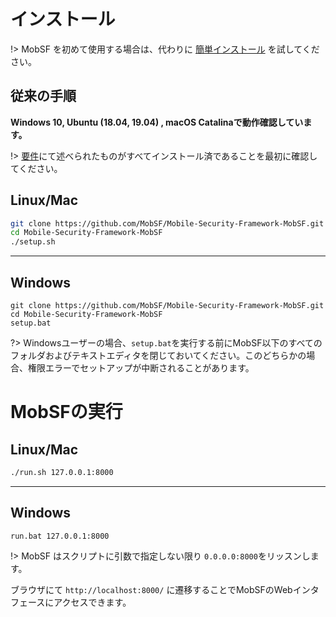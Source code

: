 
# <g1>インストール</g1>

!> MobSF を初めて使用する場合は、代わりに [簡単インストール](/ja-jp/mobsf_docker.md) を試してください。


## 従来の手順


**Windows 10, Ubuntu (18.04, 19.04) , macOS Catalinaで動作確認しています。**

!> [要件](/ja-jp/requirements.md)にて述べられたものがすべてインストール済であることを最初に確認してください。


## Linux/Mac
```bash
git clone https://github.com/MobSF/Mobile-Security-Framework-MobSF.git
cd Mobile-Security-Framework-MobSF
./setup.sh
```
***

## Windows
```batch
git clone https://github.com/MobSF/Mobile-Security-Framework-MobSF.git
cd Mobile-Security-Framework-MobSF
setup.bat
```

?> Windowsユーザーの場合、`setup.bat`を実行する前にMobSF以下のすべてのフォルダおよびテキストエディタを閉じておいてください。このどちらかの場合、権限エラーでセットアップが中断されることがあります。


# <g1>MobSFの実行</g1>

## Linux/Mac
```bash
./run.sh 127.0.0.1:8000
```

***

## Windows

```batch
run.bat 127.0.0.1:8000
```

!> MobSF はスクリプトに引数で指定しない限り `0.0.0.0:8000`をリッスンします。

ブラウザにて `http://localhost:8000/` に遷移することでMobSFのWebインタフェースにアクセスできます。
